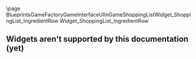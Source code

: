 \page BlueprintsGameFactoryGameInterfaceUIInGameShoppingListWidget_ShoppingList_IngredientRow Widget_ShoppingList_IngredientRow
## Widgets aren't supported by this documentation (yet)
